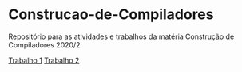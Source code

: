 # Construcao-de-Compiladores
Repositório para as atividades e trabalhos da matéria Construção de Compiladores 2020/2

[Trabalho 1](https://github.com/Caotichazard/Construcao-de-Compiladores/tree/main/Trabalho-1)
[Trabalho 2](https://github.com/Caotichazard/Construcao-de-Compiladores/tree/main/Trabalho-2)

